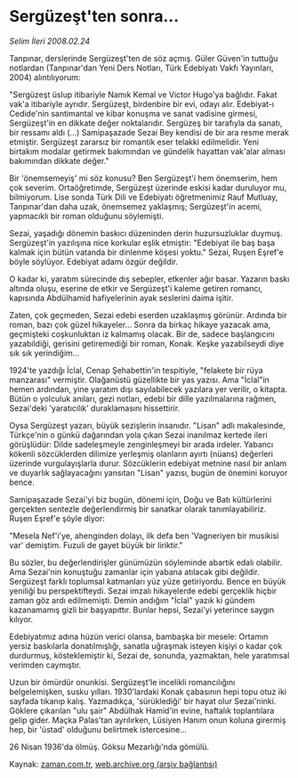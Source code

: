 # Sergüzeşt'ten sonra...

*Selim İleri 2008.02.24*

<tr><td class="metin" colspan="2" style="padding-top: 20px; padding-left: 5px; padding-right: 10px;">Tanpınar, derslerinde Sergüzeşt'ten de söz açmış. Güler Güven'in tuttuğu notlardan (Tanpınar'dan Yeni Ders Notları, Türk Edebiyatı Vakfı Yayınları, 2004) alıntılıyorum:</td></tr><tr><td class="metin" colspan="2" style="padding-top: 20px; padding-left: 5px; padding-right: 10px;"><p>"Sergüzeşt üslup itibariyle Namık Kemal ve Victor Hugo'ya bağlıdır. Fakat vak'a itibariyle ayrıdır. Sergüzeşt, birdenbire bir evi, odayı alır. Edebiyat-ı Cedide'nin santimantal ve kibar konuşma ve sanat vadisine girmesi, Sergüzeşt'in en dikkate değer noktalarıdır. Sergüzeş bir tarafıyla da sanatı, bir ressamı aldı (...) Samipaşazade Sezai Bey kendisi de bir ara resme merak etmiştir. Sergüzeşt zararsız bir romantik eser telakki edilmelidir. Yeni birtakım modalar getirmek bakımından ve gündelik hayattan vak'alar alması bakımından dikkate değer."
<p>Bir 'önemsemeyiş' mi söz konusu? Ben Sergüzeşt'i hem önemserim, hem çok severim. Ortaöğretimde, Sergüzeşt üzerinde eskisi kadar duruluyor mu, bilmiyorum. Lise sonda Türk Dili ve Edebiyatı öğretmenimiz Rauf Mutluay, Tanpınar'dan daha uzak, önemsemez yaklaşmış; Sergüzeşt'in acemi, yapmacıklı bir roman olduğunu söylemişti. 
<p>Sezai, yaşadığı dönemin baskıcı düzeninden derin huzursuzluklar duymuş. Sergüzeşt'in yazılışına nice korkular eşlik etmiştir: "Edebiyat ile baş başa kalmak için bütün vatanda bir dinlenme köşesi yoktu." Sezai, Ruşen Eşref'e böyle söylüyor. Edebiyat adamı özgür değildir.
<p>O kadar ki, yaratım sürecinde dış sebepler, etkenler ağır basar. Yazarın baskı altında oluşu, eserine de etkir ve Sergüzeşt'i kaleme getiren romancı, kapısında Abdülhamid hafiyelerinin ayak seslerini daima işitir.
<p>Zaten, çok geçmeden, Sezai edebi eserden uzaklaşmış görünür. Ardında bir roman, bazı çok güzel hikayeler... Sonra da birkaç hikaye yazacak ama, geçmişteki coşkunluktan iz kalmamış olacak. Bir de, sadece başlangıcını yazabildiği, gerisini getiremediği bir roman, Konak. Keşke yazabilseydi diye sık sık yerindiğim...
<p>1924'te yazdığı İclal, Cenap Şehabettin'in tespitiyle, "felakete bir rüya manzarası" vermiştir. Olağanüstü güzellikte bir yas yazısı. Ama "İclal"in hemen ardından, yine yaratım dışı sayılabilecek yazılara yer verilir, o kitapta. Bütün o yolculuk anıları, gezi notları, edebi bir dille yazılmalarına rağmen, Sezai'deki 'yaratıcılık' duraklamasını hissettirir.
<p>Oysa Sergüzeşt yazarı, büyük sezişlerin insanıdır. "Lisan" adlı makalesinde, Türkçe'nin o günkü dağarından yola çıkan Sezai inanılmaz kertede ileri görüşlüdür: Dilde sadeleşmeyle zenginleşmeyi bir arada irdeler. Yabancı kökenli sözcüklerden dilimize yerleşmiş olanların ayırtı (nüans) değerleri üzerinde vurgulayışlarla durur. Sözcüklerin edebiyat metnine nasıl bir anlam ve duyarlık sağlayacağını yansıtan "Lisan" yazısı, bugün de önemini koruyor bence.
<p>Samipaşazade Sezai'yi biz bugün, dönemi için, Doğu ve Batı kültürlerini gerçekten sentezle değerlendirmiş bir sanatkar olarak tanımlayabiliriz. Ruşen Eşref'e şöyle diyor:
<p>"Mesela Nef'i'ye, ahenginden dolayı, ilk defa ben 'Vagneriyen bir musikisi var' demiştim. Fuzuli de gayet büyük bir liriktir."
<p>Bu sözler, bu değerlendirişler günümüzün söyleminde abartık edalı olabilir. Ama Sezai'nin konuştuğu zamanlar için yabana atılacak gibi değildir. Sergüzeşt farklı toplumsal katmanları yüz yüze getiriyordu. Bence en büyük yeniliği bu perspektifteydi. Sezai imzalı hikayelerde edebi gerçeklik hiçbir zaman göz ardı edilmemişti. Demin andığım "İclal" yazık ki gündem kazanamamış gizli bir başyapıttır. Bunlar hepsi, Sezai'yi yeterince saygın kılıyor.
<p>Edebiyatımız adına hüzün verici olansa, bambaşka bir mesele: Ortamın yersiz baskılarla donatılmışlığı, sanatla uğraşmak isteyen kişiyi o kadar çok durdurmuş, kösteklemiştir ki, Sezai de, sonunda, yazmaktan, hele yaratımsal verimden caymıştır.
<p>Uzun bir ömürdür onunkisi. Sergüzeşt'le incelikli romancılığını belgelemişken, susku yılları. 1930'lardaki Konak çabasının hepi topu otuz iki sayfada tıkanıp kalış. Yazmadıkça, 'sürüklediği' bir hayat olur Sezai'ninki. Göklere çıkarılan "ulu şair" Abdülhak Hamid'in evine, haftalık toplantılara gelip gider. Maçka Palas'tan ayrılırken, Lüsiyen Hanım onun koluna girermiş hep, bir 'üstad' olduğunu belirtmek istercesine...
<p>26 Nisan 1936'da ölmüş. Göksu Mezarlığı'nda gömülü.<br/></p></p></p></p></p></p></p></p></p></p></p></p></p></td></tr>

Kaynak: [zaman.com.tr](http://zaman.com.tr/yazar.do?yazino=655880), [web.archive.org (arşiv bağlantısı)](http://web.archive.org/web/20080512094559/http://www.zaman.com.tr:80/yazar.do?yazino=655880)
